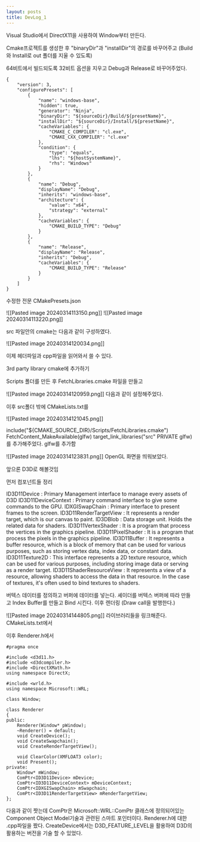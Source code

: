 ```yaml
---
layout: posts
title: DevLog_1
---
```

Visual Studio에서 DirectX11을 사용하여 Window부터 만든다.

Cmake프로젝트를 생성한 후 "binaryDir"과 "installDir"의 경로를 바꾸어주고
(Build와 Install로 out 폴더를 지울 수 있도록)

64비트에서 빌드되도록 32비트 옵션을 지우고 Debug과 Release로 바꾸어주었다.

```
{
    "version": 3,
    "configurePresets": [
        {
            "name": "windows-base",
            "hidden": true,
            "generator": "Ninja",
            "binaryDir": "${sourceDir}/Build/${presetName}",
            "installDir": "${sourceDir}/Install/${presetName}",
            "cacheVariables": {
                "CMAKE_C_COMPILER": "cl.exe",
                "CMAKE_CXX_COMPILER": "cl.exe"
            },
            "condition": {
                "type": "equals",
                "lhs": "${hostSystemName}",
                "rhs": "Windows"
            }
        },
        {
            "name": "Debug",
            "displayName": "Debug",
            "inherits": "windows-base",
            "architecture": {
                "value": "x64",
                "strategy": "external"
            },
            "cacheVariables": {
                "CMAKE_BUILD_TYPE": "Debug"
            }
        },
        {
            "name": "Release",
            "displayName": "Release",
            "inherits": "Debug",
            "cacheVariables": {
                "CMAKE_BUILD_TYPE": "Release"
            }
        }
    ]
}

```

수정한 전문 CMakePresets.json

![[Pasted image 20240314113150.png]]
![[Pasted image 20240314113220.png]]

src 파일안의 cmake는 다음과 같이 구성하였다.

![[Pasted image 20240314120034.png]]

이제 헤더파일과 cpp파일을 읽어와서 쓸 수 있다.

3rd party library  cmake에 추가하기

Scripts 폴더를 만든 후 FetchLibraries.cmake 파일을 만들고

![[Pasted image 20240314120959.png]]
다음과 같이 설정해주었다.

이후 src폴더 밖에 CMakeLists.txt를

![[Pasted image 20240314121045.png]]

include("${CMAKE_SOURCE_DIR}/Scripts/FetchLibraries.cmake")
FetchContent_MakeAvailable(glfw)
target_link_libraries("src" PRIVATE glfw)
를 추가해주었다. glfw를 추가함

![[Pasted image 20240314123831.png]]
OpenGL 화면을 띄워보았다.

앞으론 D3D로 해볼것임

먼저 컴포넌트들 정리

ID3D11Device : Primary Management interface to manage every assets of D3D
ID3D11DeviceContext : Primary command interface to give some commands to the GPU.
IDXGISwapChain : Primary interface to present frames to the screen.
ID3D11RenderTargetView : It represents a render target, which is our canvas to paint.
ID3DBlob : Data storage unit. Holds the related data for shaders.
ID3D11VertexShader : It is a program that process the vertices in the graphics pipeline.
ID3D11PixelShader : It is a program that process the pixels in the graphics pipeline.
ID3D11Buffer : It represents a buffer resource, which is a block of memory that can be used for various purposes, such as storing vertex data, index data, or constant data.
ID3D11Texture2D : This interface represents a 2D texture resource, which can be used for various purposes, including storing image data or serving as a render target.
ID3D11ShaderResourceView : It represents a view of a resource, allowing shaders to access the data in that resource. In the case of textures, it's often used to bind textures to shaders.

버텍스 데이터를 정의하고 버퍼에 데이터를 넣는다.
셰이더를 버텍스 버퍼에 따라 만들고 Index Buffer를 만들고 Bind 시킨다.
이후 렌더링 (Draw call을 발행한다.) 

![[Pasted image 20240314144805.png]]
라이브러리들을 링크해준다. CMakeLists.txt에서

이후 Renderer.h에서 

```
#pragma once

#include <d3d11.h>
#include <d3dcompiler.h>
#include <DirectXMath.h>
using namespace DirectX;

#include <wrld.h>
using namespace Microsoft::WRL;

class Window;

class Renderer
{
public:
	Renderer(Window* pWindow);
	~Renderer() = default;
	void CreateDevice();
	void CreateSwapchain();
	void CreateRenderTargetView();

	void ClearColor(XMFLOAT3 color);
	void Present();
private:
	Window* mWindow;
	ComPtr<ID3D11Device> mDevice;
	ComPtr<ID3D11DeviceContext> mDeviceContext;
	ComPtr<IDXGISwapChain> mSwapchain;
	ComPtr<ID3D11RenderTargetView> mRenderTargetView;
};
```
다음과 같이 짯는데  ComPtr은 Microsoft::WRL::ComPtr 클래스에 정의되어있는 Component Object Model기술과 관련된 스마트 포인터이다.
Renderer.h에 대한 .cpp파일을 짰다.
CreateDevice에서는 D3D_FEATURE_LEVEL을 활용하여 D3D의 활용하는 버전을 기술 할 수 있었다.
